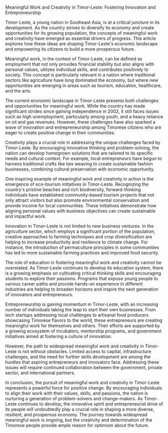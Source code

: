 Meaningful Work and Creativity in Timor-Leste: Fostering Innovation and Entrepreneurship

Timor-Leste, a young nation in Southeast Asia, is at a critical juncture in its development. As the country strives to diversify its economy and create opportunities for its growing population, the concepts of meaningful work and creativity have emerged as essential drivers of progress. This article explores how these ideas are shaping Timor-Leste's economic landscape and empowering its citizens to build a more prosperous future.

Meaningful work, in the context of Timor-Leste, can be defined as employment that not only provides financial stability but also aligns with personal values, utilizes individual skills, and contributes positively to society. This concept is particularly relevant in a nation where traditional sectors like agriculture have long dominated the economy, but where new opportunities are emerging in areas such as tourism, education, healthcare, and the arts.

The current economic landscape in Timor-Leste presents both challenges and opportunities for meaningful work. While the country has made significant strides since gaining independence in 2002, it still faces issues such as high unemployment, particularly among youth, and a heavy reliance on oil and gas revenues. However, these challenges have also sparked a wave of innovation and entrepreneurship among Timorese citizens who are eager to create positive change in their communities.

Creativity plays a crucial role in addressing the unique challenges faced by Timor-Leste. By encouraging innovative thinking and problem-solving, the nation can develop homegrown solutions that are tailored to its specific needs and cultural context. For example, local entrepreneurs have begun to harness traditional crafts like tais weaving to create sustainable fashion businesses, combining cultural preservation with economic opportunity.

One inspiring example of meaningful work and creativity in action is the emergence of eco-tourism initiatives in Timor-Leste. Recognizing the country's pristine beaches and rich biodiversity, forward-thinking individuals have established community-based tourism projects that not only attract visitors but also promote environmental conservation and provide income for local communities. These initiatives demonstrate how aligning personal values with business objectives can create sustainable and impactful work.

Innovation in Timor-Leste is not limited to new business ventures. In the agriculture sector, which employs a significant portion of the population, creative approaches to farming techniques and crop diversification are helping to increase productivity and resilience to climate change. For instance, the introduction of permaculture principles in some communities has led to more sustainable farming practices and improved food security.

The role of education in fostering meaningful work and creativity cannot be overstated. As Timor-Leste continues to develop its education system, there is a growing emphasis on cultivating critical thinking skills and encouraging students to explore their passions. Programs that expose young people to various career paths and provide hands-on experience in different industries are helping to broaden horizons and inspire the next generation of innovators and entrepreneurs.

Entrepreneurship is gaining momentum in Timor-Leste, with an increasing number of individuals taking the leap to start their own businesses. From tech startups addressing local challenges to artisanal food producers showcasing Timorese flavors to the world, these entrepreneurs are creating meaningful work for themselves and others. Their efforts are supported by a growing ecosystem of incubators, mentorship programs, and government initiatives aimed at fostering a culture of innovation.

However, the path to widespread meaningful work and creativity in Timor-Leste is not without obstacles. Limited access to capital, infrastructure challenges, and the need for further skills development are among the hurdles that aspiring entrepreneurs and innovators face. Addressing these issues will require continued collaboration between the government, private sector, and international partners.

In conclusion, the pursuit of meaningful work and creativity in Timor-Leste represents a powerful force for positive change. By encouraging individuals to align their work with their values, skills, and passions, the nation is nurturing a generation of problem-solvers and change-makers. As Timor-Leste continues to develop, the innovative spirit and entrepreneurial drive of its people will undoubtedly play a crucial role in shaping a more diverse, resilient, and prosperous economy. The journey towards widespread meaningful work is ongoing, but the creativity and determination of the Timorese people provide ample reason for optimism about the future.